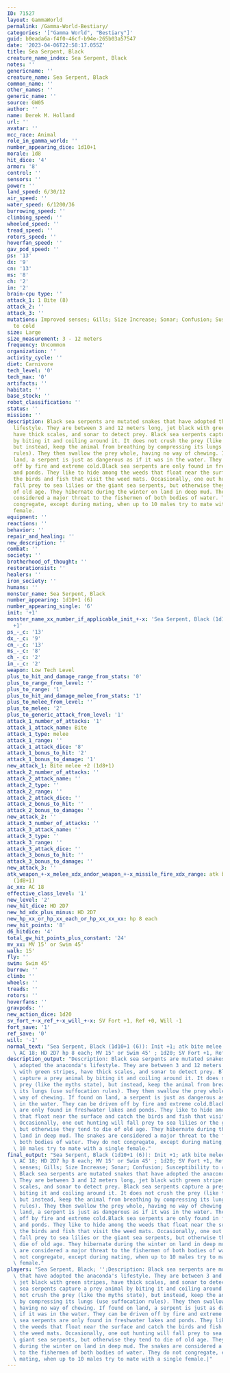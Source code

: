 ```yaml
---
ID: 71527
layout: GammaWorld
permalink: /Gamma-World-Bestiary/
categories: '["Gamma World", "Bestiary"]'
guid: b0eada6a-f4f0-46cf-b94e-265b03a57547
date: '2023-04-06T22:58:17.055Z'
title: Sea Serpent, Black
creature_name_index: Sea Serpent, Black
notes: ''
genericname: ''
creature_name: Sea Serpent, Black
common_name: ''
other_names: ''
generic_name: ''
source: GW05
author: ''
name: Derek M. Holland
url: ''
avatar: ''
mcc_race: Animal
role_in_gamma_world: ''
number_appearing_dice: 1d10+1
morale: 1d8
hit_dice: '4'
armor: '8'
control: ''
sensors: ''
power: ''
land_speed: 6/30/12
air_speed: ''
water_speed: 6/1200/36
burrowing_speed: ''
climbing_speed: ''
wheeled_speed: ''
tread_speed: ''
rotors_speed: ''
hoverfan_speed: ''
gav_pod_speed: ''
ps: '13'
dx: '9'
cn: '13'
ms: '8'
ch: '2'
in: '2'
brain-cpu type: ''
attack_1: 1 Bite (8)
attack_2: ''
attack_3: ''
mutations: Improved senses; Gills; Size Increase; Sonar; Confusion; Susceptibility
  to cold
size: Large
size_measurement: 3 - 12 meters
frequency: Uncommon
organization: ''
activity_cycle: ''
diet: Carnivore
tech_level: '0'
tech_max: '0'
artifacts: ''
habitat: ''
base_stock: ''
robot_classification: ''
status: ''
mission: ''
description: Black sea serpents are mutated snakes that have adopted the anaconda's
  lifestyle. They are between 3 and 12 meters long, jet black with green stripes,
  have thick scales, and sonar to detect prey. Black sea serpents capture a prey animal
  by biting it and coiling around it. It does not crush the prey (like the myths state),
  but instead, keep the animal from breathing by compressing its lungs (use suffocation
  rules). They then swallow the prey whole, having no way of chewing. If found on
  land, a serpent is just as dangerous as if it was in the water. They can be driven
  off by fire and extreme cold.Black sea serpents are only found in freshwater lakes
  and ponds. They like to hide among the weeds that float near the surface and catch
  the birds and fish that visit the weed mats. Occasionally, one out hunting will
  fall prey to sea lilies or the giant sea serpents, but otherwise they tend to die
  of old age. They hibernate during the winter on land in deep mud. The snakes are
  considered a major threat to the fishermen of both bodies of water. They do not
  congregate, except during mating, when up to 10 males try to mate with a single
  female.
equipment: ''
reactions: ''
behavior: ''
repair_and_healing: ''
new_description: ''
combat: ''
society: ''
brotherhood_of_thought: ''
restorationsist: ''
healers: ''
iron_society: ''
humans: ''
monster_name: Sea Serpent, Black
number_appearing: 1d10+1 (6)
number_appearing_single: '6'
init: '+1'
monster_name_xx_number_if_applicable_init_+-x: 'Sea Serpent, Black (1d10+1 (6)): Init
  +1'
ps_-_c: '13'
dx_-_c: '9'
cn_-_c: '13'
ms_-_c: '8'
ch_-_c: '2'
in_-_c: '2'
weapon: Low Tech Level
plus_to_hit_and_damage_range_from_stats: '0'
plus_to_range_from_level: ''
plus_to_range: '1'
plus_to_hit_and_damage_melee_from_stats: '1'
plus_to_melee_from_level: ''
plus_to_melee: '2'
plus_to_generic_attack_from_level: '1'
attack_1_number_of_attacks: '1'
attack_1_attack_name: Bite
attack_1_type: melee
attack_1_range: ''
attack_1_attack_dice: '8'
attack_1_bonus_to_hit: '2'
attack_1_bonus_to_damage: '1'
new_attack_1: Bite melee +2 (1d8+1)
attack_2_number_of_attacks: ''
attack_2_attack_name: ''
attack_2_type: ''
attack_2_range: ''
attack_2_attack_dice: ''
attack_2_bonus_to_hit: ''
attack_2_bonus_to_damage: ''
new_attack_2: ''
attack_3_number_of_attacks: ''
attack_3_attack_name: ''
attack_3_type: ''
attack_3_range: ''
attack_3_attack_dice: ''
attack_3_bonus_to_hit: ''
attack_3_bonus_to_damage: ''
new_attack_3: ''
atk_weapon_+-x_melee_xdx_andor_weapon_+-x_missile_fire_xdx_range: atk bite melee +2
  (1d8+1)
ac_xx: AC 18
effective_class_level: '1'
new_level: '2'
new_hit_dice: HD 2D7
new_hd_xdx_plus_minus: HD 2D7
new_hp_xx_or_hp_xx_each_or_hp_xx_xx_xx: hp 8 each
new_hit_points: '8'
d6_hitdice: '4'
total_gw_hit_points_plus_constant: '24'
mv_xx: MV 15' or Swim 45'
walk: 15'
fly: ''
swim: Swim 45'
burrow: ''
climb: ''
wheels: ''
treads: ''
rotors: ''
hoverfans: ''
gravpods: ''
new_action_dice: 1d20
sv_fort_+-x_ref_+-x_will_+-x: SV Fort +1, Ref +0, Will -1
fort_save: '1'
ref_save: '0'
will: '-1'
normal_text: "Sea Serpent, Black (1d10+1 (6)): Init +1; atk bite melee +2 (1d8+1);\
  \ AC 18; HD 2D7 hp 8 each; MV 15' or Swim 45' ; 1d20; SV Fort +1, Ref +0, Will -1"
description_output: "Description: Black sea serpents are mutated snakes that have\
  \ adopted the anaconda's lifestyle. They are between 3 and 12 meters long, jet black\
  \ with green stripes, have thick scales, and sonar to detect prey. Black sea serpents\
  \ capture a prey animal by biting it and coiling around it. It does not crush the\
  \ prey (like the myths state), but instead, keep the animal from breathing by compressing\
  \ its lungs (use suffocation rules). They then swallow the prey whole, having no\
  \ way of chewing. If found on land, a serpent is just as dangerous as if it was\
  \ in the water. They can be driven off by fire and extreme cold.Black sea serpents\
  \ are only found in freshwater lakes and ponds. They like to hide among the weeds\
  \ that float near the surface and catch the birds and fish that visit the weed mats.\
  \ Occasionally, one out hunting will fall prey to sea lilies or the giant sea serpents,\
  \ but otherwise they tend to die of old age. They hibernate during the winter on\
  \ land in deep mud. The snakes are considered a major threat to the fishermen of\
  \ both bodies of water. They do not congregate, except during mating, when up to\
  \ 10 males try to mate with a single female."
final_output: "Sea Serpent, Black (1d10+1 (6)): Init +1; atk bite melee +2 (1d8+1);\
  \ AC 18; HD 2D7 hp 8 each; MV 15' or Swim 45' ; 1d20; SV Fort +1, Ref +0, Will -1Improved\
  \ senses; Gills; Size Increase; Sonar; Confusion; Susceptibility to coldDescription:\
  \ Black sea serpents are mutated snakes that have adopted the anaconda's lifestyle.\
  \ They are between 3 and 12 meters long, jet black with green stripes, have thick\
  \ scales, and sonar to detect prey. Black sea serpents capture a prey animal by\
  \ biting it and coiling around it. It does not crush the prey (like the myths state),\
  \ but instead, keep the animal from breathing by compressing its lungs (use suffocation\
  \ rules). They then swallow the prey whole, having no way of chewing. If found on\
  \ land, a serpent is just as dangerous as if it was in the water. They can be driven\
  \ off by fire and extreme cold.Black sea serpents are only found in freshwater lakes\
  \ and ponds. They like to hide among the weeds that float near the surface and catch\
  \ the birds and fish that visit the weed mats. Occasionally, one out hunting will\
  \ fall prey to sea lilies or the giant sea serpents, but otherwise they tend to\
  \ die of old age. They hibernate during the winter on land in deep mud. The snakes\
  \ are considered a major threat to the fishermen of both bodies of water. They do\
  \ not congregate, except during mating, when up to 10 males try to mate with a single\
  \ female."
players: "Sea Serpent, Black; '';Description: Black sea serpents are mutated snakes\
  \ that have adopted the anaconda's lifestyle. They are between 3 and 12 meters long,\
  \ jet black with green stripes, have thick scales, and sonar to detect prey. Black\
  \ sea serpents capture a prey animal by biting it and coiling around it. It does\
  \ not crush the prey (like the myths state), but instead, keep the animal from breathing\
  \ by compressing its lungs (use suffocation rules). They then swallow the prey whole,\
  \ having no way of chewing. If found on land, a serpent is just as dangerous as\
  \ if it was in the water. They can be driven off by fire and extreme cold.Black\
  \ sea serpents are only found in freshwater lakes and ponds. They like to hide among\
  \ the weeds that float near the surface and catch the birds and fish that visit\
  \ the weed mats. Occasionally, one out hunting will fall prey to sea lilies or the\
  \ giant sea serpents, but otherwise they tend to die of old age. They hibernate\
  \ during the winter on land in deep mud. The snakes are considered a major threat\
  \ to the fishermen of both bodies of water. They do not congregate, except during\
  \ mating, when up to 10 males try to mate with a single female.|"
---
```

</br>
